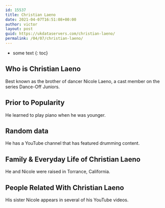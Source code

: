```yaml
---
id: 15537
title: Christian Laeno
date: 2021-04-07T16:51:08+00:00
author: victor
layout: post
guid: https://ukdataservers.com/christian-laeno/
permalink: /04/07/christian-laeno/
---
```


* some text
{: toc}


## Who is Christian Laeno



Best known as the brother of dancer Nicole Laeno, a cast member on the series Dance-Off Juniors.

                
                
                
## Prior to Popularity



He learned to play piano when he was younger. 

                
                
                
## Random data



He has a YouTube channel that has featured drumming content. 

                
                
                
## Family & Everyday Life of Christian Laeno



He and Nicole were raised in Torrance, California. 

                
                
                
## People Related With Christian Laeno



His sister Nicole appears in several of his YouTube videos. 

                
              
            
          
          
          